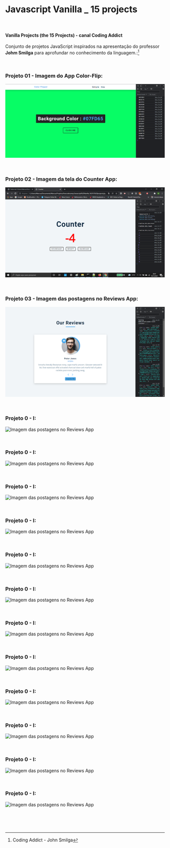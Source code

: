 # Javascript Vanilla _ 15 projects  

<br />


#### Vanilla Projects (the 15 Projects) -  canal Coding Addict

Conjunto de projetos JavaScript inspirados na apresentação do professor **Johm Smilga** para aprofundar no conhecimento da linguagem.:[^1]


<br />

### Projeto 01 - Imagem do App Color-Flip:

![Imagem do App Color-Flip](/public/images/javascript-vanilla-color-fliper-01.png)

<br />


### Projeto 02 - Imagem da tela do Counter App:

![IImagem da tela do Counter App](/public/images/javascript-vanilla-counter-01.png)

<br />

### Projeto 03 - Imagem das postagens no Reviews App:

![Imagem das postagens no Reviews App](/public/images/javascript-vanilla-reviews-01.png)


<br />  


### Projeto 0 - I:

![Imagem das postagens no Reviews App](/public/images/)

<br />  


### Projeto 0 - I:

![Imagem das postagens no Reviews App](/public/images/)

<br />  


### Projeto 0 - I:

![Imagem das postagens no Reviews App](/public/images/)

<br />  


### Projeto 0 - I:

![Imagem das postagens no Reviews App](/public/images/)

<br />  


### Projeto 0 - I:

![Imagem das postagens no Reviews App](/public/images/)

<br />  


### Projeto 0 - I:

![Imagem das postagens no Reviews App](/public/images/)

<br />  


### Projeto 0 - I:

![Imagem das postagens no Reviews App](/public/images/)

<br />  


### Projeto 0 - I:

![Imagem das postagens no Reviews App](/public/images/)

<br />  


### Projeto 0 - I:

![Imagem das postagens no Reviews App](/public/images/)

<br />  


### Projeto 0 - I:

![Imagem das postagens no Reviews App](/public/images/)

<br />  


### Projeto 0 - I:

![Imagem das postagens no Reviews App](/public/images/)

<br />  


### Projeto 0 - I:

![Imagem das postagens no Reviews App](/public/images/)

<br />


<br />
<br />

[^1]:Coding Addict - John Smilga 

